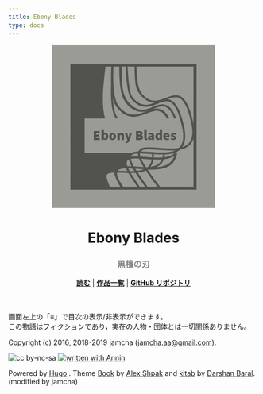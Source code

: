 ```yaml
---
title: Ebony Blades
type: docs
---
```


<div align="center"><img src="./hero.png" alt="top-image"></div>
<h1 align="center">Ebony Blades</h1>
<h3 align="center"><font color="gray">黒檀の刃</font></h3>

<p align="center">
  <a href="https://jamcha-aa-hugo.netlify.com/docs/docs/00"><b>読む</b></a> |
  <a href="https://jamcha-aa.github.io/About/"><b>作品一覧</b></a> |
  <a href="https://github.com/jamcha-aa/EbonyBlades"><b>GitHub リポジトリ</b></a>
</p>

<br>  
<br>  
画面左上の「≡」で目次の表示/非表示ができます。  

<br>  
この物語はフィクションであり，実在の人物・団体とは一切関係ありません。  

Copyright (c) 2016, 2018-2019 jamcha (jamcha.aa@gmail.com).  

![cc by-nc-sa](https://i.creativecommons.org/l/by-nc-sa/4.0/88x31.png)
[![written with Annin](https://rawcdn.githack.com/jamcha-aa/Annin/58aae5ac65e3d2ebb682957b957d2336a80cabf2/assets/Annin.svg)](https://jamcha-aa.github.io/Annin)


Powered by [Hugo](https://gohugo.io/) . Theme [Book](https://themes.gohugo.io/hugo-book/) by [Alex Shpak](https://github.com/alex-shpak/) and [kitab](https://themes.gohugo.io/kitab/) by [Darshan Baral](https://www.darshanbaral.com/). (modified by jamcha)